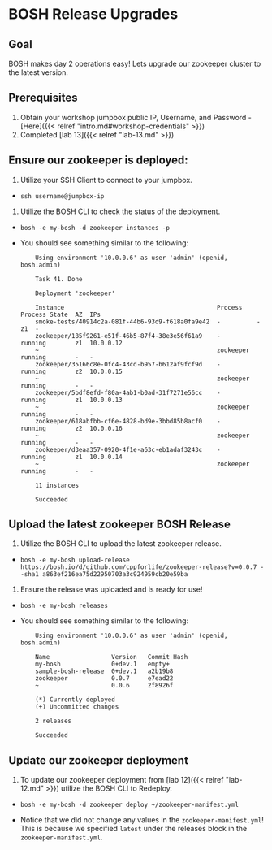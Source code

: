 # BOSH Release Upgrades

## Goal

BOSH makes day 2 operations easy! Lets upgrade our zookeeper cluster to the latest version.

## Prerequisites

1. Obtain your workshop jumpbox public IP, Username, and Password - [Here]({{< relref "intro.md#workshop-credentials" >}})
1. Completed [lab 13]({{< relref "lab-13.md" >}})

## Ensure our zookeeper is deployed:

1. Utilize your SSH Client to connect to your jumpbox.

  - `ssh username@jumpbox-ip`

1. Utilize the BOSH CLI to check the status of the deployment.

  - `bosh -e my-bosh -d zookeeper instances -p`

  - You should see something similar to the following:

            Using environment '10.0.0.6' as user 'admin' (openid, bosh.admin)

            Task 41. Done

            Deployment 'zookeeper'

            Instance                                          Process    Process State  AZ  IPs
            smoke-tests/40914c2a-081f-44b6-93d9-f618a0fa9e42  -          -              z1  -
            zookeeper/185f9261-e51f-46b5-87f4-38e3e56f61a9    -          running        z1  10.0.0.12
            ~                                                 zookeeper  running        -   -
            zookeeper/35166c8e-0fc4-43cd-b957-b612af9fcf9d    -          running        z2  10.0.0.15
            ~                                                 zookeeper  running        -   -
            zookeeper/5bdf8efd-f80a-4ab1-b0ad-31f7271e56cc    -          running        z1  10.0.0.13
            ~                                                 zookeeper  running        -   -
            zookeeper/618abfbb-cf6e-4828-bd9e-3bbd85b8acf0    -          running        z2  10.0.0.16
            ~                                                 zookeeper  running        -   -
            zookeeper/d3eaa357-0920-4f1e-a63c-eb1adaf3243c    -          running        z1  10.0.0.14
            ~                                                 zookeeper  running        -   -

            11 instances

            Succeeded

## Upload the latest zookeeper BOSH Release

1. Utilize the BOSH CLI to upload the latest zookeeper release.

  - `bosh -e my-bosh upload-release https://bosh.io/d/github.com/cppforlife/zookeeper-release?v=0.0.7 --sha1 a863ef216ea75d22950703a3c924959cb20e59ba`

1. Ensure the release was uploaded and is ready for use!

  - `bosh -e my-bosh releases`

  - You should see something similar to the following:

            Using environment '10.0.0.6' as user 'admin' (openid, bosh.admin)

            Name                 Version   Commit Hash
            my-bosh              0+dev.1   empty+
            sample-bosh-release  0+dev.1   a2b19b8
            zookeeper            0.0.7     e7ead22
            ~                    0.0.6     2f8926f

            (*) Currently deployed
            (+) Uncommitted changes

            2 releases

            Succeeded

## Update our zookeeper deployment

1. To update our zookeeper deployment from [lab 12]({{< relref "lab-12.md" >}}) utilize the BOSH CLI to Redeploy.

  - `bosh -e my-bosh -d zookeeper deploy ~/zookeeper-manifest.yml`

  - Notice that we did not change any values in the `zookeeper-manifest.yml`! This is because we specified `latest` under the releases block in the `zookeeper-manifest.yml`.
